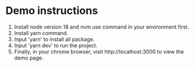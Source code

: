 # Demo instructions

1. Install node version 18 and nvm use command in your environment first.
2. Install yarn command.
3. Input 'yarn' to install all package.
4. Input 'yarn dev' to run the project.
5. Finally, in your chrome browser, visit http://localhost:3000 to view the demo page.
